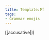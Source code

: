 ```yaml
---
title: Template:Þf
tags:
- Grammar emojis
---
```


[[accusative|<span title="accusative (Þolfall) 'Suffering'" class='emoji accusative'></span>]]

